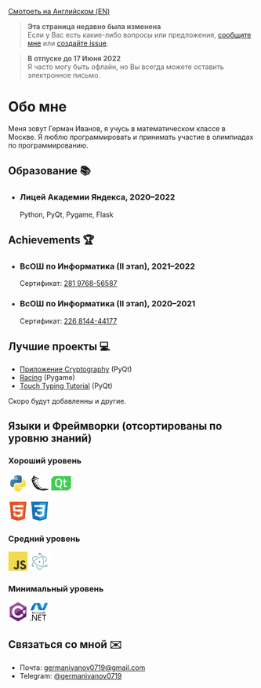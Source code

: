 [Смотреть на Английском (EN)](README.md)

> **Эта страница недавно была изменена** <br />
> Если у Вас есть какие-либо вопросы или предложения, [сообщите мне](#связаться-со-мной-envelope) или [создайте issue](https://github.com/germanivanov0719/germanivanov0719/issues).

> **В отпуске до 17 Июня 2022** <br />
> Я часто могу быть офлайн, но Вы всегда можете оставить электронное письмо.

# Обо мне

Меня зовут Герман Иванов, я учусь в математическом классе в Москве. Я люблю программировать и принимать участие в олимпиадах по программированию.

## Образование :books:

- ### Лицей Академии Яндекса, 2020–2022
  Python, PyQt, Pygame, Flask

## Achievements :trophy:

- ### ВсОШ по Информатика (II этап), 2021–2022
  Сертификат: [281 9768-56587](certificates/VsOSh8th.pdf)
- ### ВсОШ по Информатика (II этап), 2020–2021
  Сертификат: [226 8144-44177](certificates/VsOSh7th.pdf)

## Лучшие проекты :computer:

- [Приложение Cryptography](https://github.com/germanivanov0719/Cryptography) (PyQt)
- [Racing](https://github.com/germanivanov0719/Racing) (Pygame)
- [Touch Typing Tutorial](https://github.com/germanivanov0719/touch-typing-tutorial) (PyQt)

Скоро будут добавленны и другие.

## Языки и Фреймворки (отсортированы по уровню знаний)

### Хороший уровень

[<img src="src/python-original.svg" alt="Python Icon" width=40px>](https://python.org)
[<img src="src/flask-original.svg" alt="Flask Icon" width=40px>](https://flask.palletsprojects.com/en/2.1.x/)
[<img src="src/qt-original.svg" alt="PyQt Icon" width=40px>](https://doc.qt.io/qtforpython/)

[<img src="src/html5-original.svg" alt="HTML5 Icon" width=40px>](https://developer.mozilla.org/en-US/docs/Web/HTML)
[<img src="src/css3-original.svg" alt="CSS3 Icon" width=40px>](https://developer.mozilla.org/en-US/docs/Web/CSS)

### Средний уровень

[<img src="src/javascript-original.svg" alt="JavaScript Icon" width=40px>](https://developer.mozilla.org/en-US/docs/Web/JavaScript)
[<img src="src/electron-original.svg" alt="Electron Icon" width=40px>](https://www.electronjs.org/)

### Минимальный уровень

[<img src="src/csharp-original.svg" alt="CSharp Icon" width=40px>](https://docs.microsoft.com/en-us/dotnet/csharp/)
[<img src="src/dot-net-original-wordmark.svg" alt=".NET Icon" width=40px>](https://dotnet.microsoft.com/en-us/)

## Связаться со мной :envelope:

- Почта: germanivanov0719@gmail.com
- Telegram: [@germanivanov0719](https://t.me/germanivanov0719)
